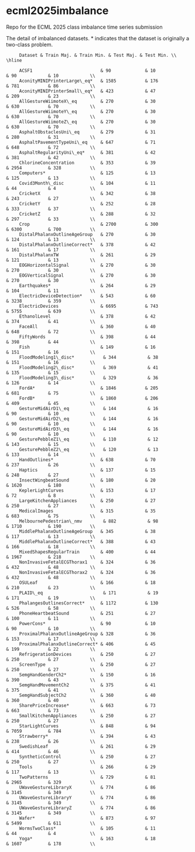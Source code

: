 # ecml2025imbalance
Repo for the ECML 2025 class imbalance time series submission 


The detail of imbalanced datasets. * indicates that the dataset is originally a two-class problem.

         Dataset & Train Maj. & Train Min. & Test Maj. & Test Min. \\ \hline

         ACSF1                          & 90             & 10             & 90            & 10            \\
         AconityMINIPrinterLarge\_eq*   & 1585           & 176            & 781           & 86            \\
         AconityMINIPrinterSmall\_eq*   & 423            & 47             & 209           & 23            \\
         AllGestureWiimoteX\_eq         & 270            & 30             & 630           & 70            \\
         AllGestureWiimoteY\_eq         & 270            & 30             & 630           & 70            \\
         AllGestureWiimoteZ\_eq         & 270            & 30             & 630           & 70            \\
         AsphaltObstaclesUni\_eq        & 279            & 31             & 280           & 31            \\
         AsphaltPavementTypeUni\_eq     & 647            & 71             & 648           & 72            \\
         AsphaltRegularityUni\_eq*      & 381            & 42             & 381           & 42            \\
         ChlorineConcentration          & 353            & 39             & 2954          & 328           \\
         Computers*                     & 125            & 13             & 125           & 13            \\
         Covid3Month\_disc              & 104            & 11             & 44            & 4             \\
         CricketX                       & 342            & 38             & 243           & 27            \\
         CricketY                       & 252            & 28             & 333           & 37            \\
         CricketZ                       & 288            & 32             & 297           & 33            \\
         Crop                           & 2700           & 300            & 6300          & 700           \\
         DistalPhalanxOutlineAgeGroup   & 270            & 30             & 124           & 13            \\
         DistalPhalanxOutlineCorrect*   & 378            & 42             & 161           & 17            \\
         DistalPhalanxTW                & 261            & 29             & 121           & 13            \\
         EOGHorizontalSignal            & 270            & 30             & 270           & 30            \\
         EOGVerticalSignal              & 270            & 30             & 270           & 30            \\
         Earthquakes*                   & 264            & 29             & 104           & 11            \\
         ElectricDeviceDetection*       & 543            & 60             & 3238          & 359           \\
         ElectricDevices                & 6695           & 743            & 5755          & 639           \\
         EthanolLevel                   & 378            & 42             & 374           & 41            \\
         FaceAll                        & 360            & 40             & 648           & 72            \\
         FiftyWords                     & 398            & 44             & 398           & 44            \\
         Fish                           & 149            & 16             & 151           & 16            \\
         FloodModeling1\_disc*           & 344            & 38             & 151           & 16            \\
         FloodModeling2\_disc*           & 369            & 41             & 135           & 15            \\
         FloodModeling3\_disc*           & 329            & 36             & 126           & 14            \\
         FordA*                         & 1846           & 205            & 681           & 75            \\
         FordB*                         & 1860           & 206            & 409           & 45            \\
         GestureMidAirD1\_eq             & 144            & 16             & 90            & 10            \\
         GestureMidAirD2\_eq             & 144            & 16             & 90            & 10            \\
         GestureMidAirD3\_eq             & 144            & 16             & 90            & 10            \\
         GesturePebbleZ1\_eq             & 110            & 12             & 143           & 15            \\
         GesturePebbleZ2\_eq             & 120            & 13             & 133           & 14            \\
         HandOutlines*                  & 638            & 70             & 237           & 26            \\
         Haptics                        & 137            & 15             & 248           & 27            \\
         InsectWingbeatSound            & 180            & 20             & 1620          & 180           \\
         KeplerLightCurves              & 153            & 17             & 72            & 8             \\
         LargeKitchenAppliances         & 250            & 27             & 250           & 27            \\
         MedicalImages                  & 315            & 35             & 683           & 75            \\
         MelbournePedestrian\_nmv        & 882            & 98             & 1710          & 190           \\
         MiddlePhalanxOutlineAgeGroup   & 345            & 38             & 117           & 13            \\
         MiddlePhalanxOutlineCorrect*   & 388            & 43             & 166           & 18            \\
         MixedShapesRegularTrain        & 400            & 44             & 1967          & 218           \\
         NonInvasiveFetalECGThorax1     & 324            & 36             & 432           & 48            \\
         NonInvasiveFetalECGThorax2     & 324            & 36             & 432           & 48            \\
         OSULeaf                        & 166            & 18             & 210           & 23            \\
         PLAID\_eq                       & 171            & 19             & 171           & 19            \\
         PhalangesOutlinesCorrect*      & 1172           & 130            & 526           & 58            \\
         PhoneHeartbeatSound            & 251            & 27             & 100           & 11            \\
         PowerCons*                     & 90             & 10             & 90            & 10            \\
         ProximalPhalanxOutlineAgeGroup & 328            & 36             & 153           & 17            \\
         ProximalPhalanxOutlineCorrect* & 406            & 45             & 199           & 22            \\
         RefrigerationDevices           & 250            & 27             & 250           & 27            \\
         ScreenType                     & 250            & 27             & 250           & 27            \\
         SemgHandGenderCh2*             & 150            & 16             & 390           & 43            \\
         SemgHandMovementCh2            & 375            & 41             & 375           & 41            \\
         SemgHandSubjectCh2             & 360            & 40             & 360           & 40            \\
         SharePriceIncrease*            & 663            & 73             & 663           & 73            \\
         SmallKitchenAppliances         & 250            & 27             & 250           & 27            \\
         StarLightCurves                & 848            & 94             & 7059          & 784           \\
         Strawberry*                    & 394            & 43             & 238           & 26            \\
         SwedishLeaf                    & 261            & 29             & 414           & 46            \\
         SyntheticControl               & 250            & 27             & 250           & 27            \\
         Tools                          & 266            & 29             & 117           & 13            \\
         TwoPatterns                    & 729            & 81             & 2965          & 329           \\
         UWaveGestureLibraryX           & 774            & 86             & 3145          & 349           \\
         UWaveGestureLibraryY           & 774            & 86             & 3145          & 349           \\
         UWaveGestureLibraryZ           & 774            & 86             & 3145          & 349           \\
         Wafer*                         & 873            & 97             & 5499          & 611           \\
         WormsTwoClass*                 & 105            & 11             & 44            & 4             \\
         Yoga*                          & 163            & 18             & 1607          & 178           \\